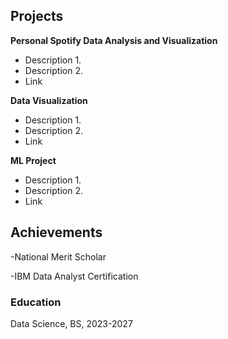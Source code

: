 ## Projects 
**Personal Spotify Data Analysis and Visualization** 
- Description 1. 
- Description 2. 
- Link
  
**Data Visualization** 
- Description 1. 
- Description 2. 
- Link
  
**ML Project** 
- Description 1. 
- Description 2. 
- Link

## Achievements 
-National Merit Scholar

-IBM Data Analyst Certification 

### Education 
Data Science, BS, 2023-2027 
